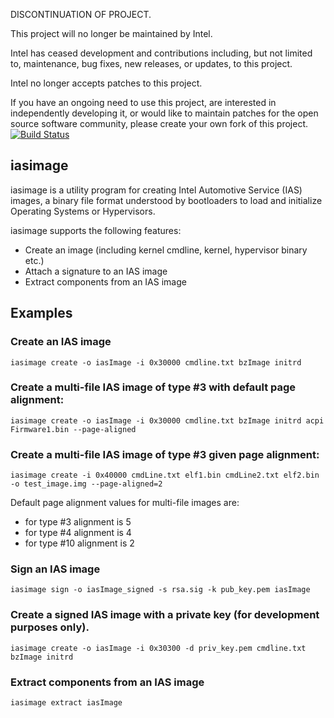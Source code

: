 DISCONTINUATION OF PROJECT.

This project will no longer be maintained by Intel.

Intel has ceased development and contributions including, but not limited to, maintenance, bug fixes, new releases, or updates, to this project.

Intel no longer accepts patches to this project.

If you have an ongoing need to use this project, are interested in independently developing it, or would like to maintain patches for the open source software community, please create your own fork of this project.
[![Build Status](https://travis-ci.com/intel/iasimage.svg?branch=master)](https://travis-ci.com/intel/iasimage)

iasimage
-----------

iasimage is a utility program for creating Intel Automotive Service (IAS) images, a binary file format understood by bootloaders to load and initialize Operating Systems or Hypervisors.

iasimage supports the following features:

* Create an image (including kernel cmdline, kernel, hypervisor binary etc.)
* Attach a signature to an IAS image
* Extract components from an IAS image

## Examples

### Create an IAS image
`iasimage create -o iasImage -i 0x30000 cmdline.txt bzImage initrd`

### Create a multi-file IAS image of type #3 with default page alignment:
`iasimage create -o iasImage -i 0x30000 cmdline.txt bzImage initrd acpi Firmware1.bin --page-aligned`

### Create a multi-file IAS image of type #3 given page alignment:
`iasimage create -i 0x40000 cmdLine.txt elf1.bin cmdLine2.txt elf2.bin -o test_image.img --page-aligned=2`

Default page alignment values for multi-file images are:

* for type #3 alignment is 5
* for type #4 alignment is 4
* for type #10 alignment is 2

### Sign an IAS image
`iasimage sign -o iasImage_signed -s rsa.sig -k pub_key.pem iasImage`

### Create a signed IAS image with a private key (for development purposes only).
`iasimage create -o iasImage -i 0x30300 -d priv_key.pem cmdline.txt bzImage initrd`

### Extract components from an IAS image
`iasimage extract iasImage`
